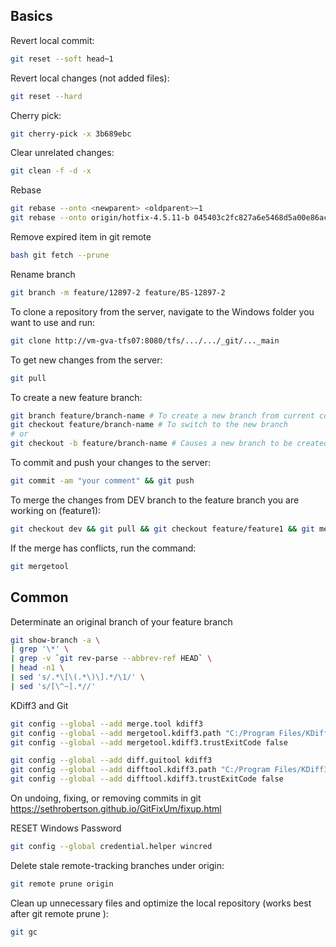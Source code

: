 ## Basics
Revert local commit:
```bash
git reset --soft head~1
```
Revert local changes (not added files):
```bash
git reset --hard
```
Cherry pick:
```bash
git cherry-pick -x 3b689ebc
```
Clear unrelated changes:
```bash
git clean -f -d -x
```
Rebase
```bash
git rebase --onto <newparent> <oldparent>~1
git rebase --onto origin/hotfix-4.5.11-b 045403c2fc827a6e5468d5a00e86acfce9a20187
```
Remove expired item in git remote
```bash
bash git fetch --prune
```
Rename branch
```bash
git branch -m feature/12897-2 feature/BS-12897-2
```
To clone a repository from the server, navigate to the Windows folder you want to use and run:
```bash
git clone http://vm-gva-tfs07:8080/tfs/.../.../_git/..._main
```
To get new changes from the server:
```bash
git pull
```
To create a new feature branch:
```bash
git branch feature/branch-name # To create a new branch from current commit without switching to that branch
git checkout feature/branch-name # To switch to the new branch
# or
git checkout -b feature/branch-name # Causes a new branch to be created as if "git branch" were called and then checked out
```
To commit and push your changes to the server:
```bash
git commit -am "your comment" && git push
```
To merge the changes from DEV branch to the feature branch you are working on (feature1):
```bash
git checkout dev && git pull && git checkout feature/feature1 && git merge dev
```
If the merge has conflicts, run the command:
```bash
git mergetool
```
## Common
Determinate an original branch of your feature branch
```bash
git show-branch -a \
| grep '\*' \
| grep -v `git rev-parse --abbrev-ref HEAD` \
| head -n1 \
| sed 's/.*\[\(.*\)\].*/\1/' \
| sed 's/[\^~].*//'
```
KDiff3 and Git
```bash
git config --global --add merge.tool kdiff3
git config --global --add mergetool.kdiff3.path "C:/Program Files/KDiff3/kdiff3.exe"
git config --global --add mergetool.kdiff3.trustExitCode false

git config --global --add diff.guitool kdiff3
git config --global --add difftool.kdiff3.path "C:/Program Files/KDiff3/kdiff3.exe"
git config --global --add difftool.kdiff3.trustExitCode false
```
On undoing, fixing, or removing commits in git
https://sethrobertson.github.io/GitFixUm/fixup.html

RESET Windows Password
```bash
git config --global credential.helper wincred
```
Delete stale remote-tracking branches under origin:
```bash
git remote prune origin
```
Clean up unnecessary files and optimize the local repository (works best after git remote prune <remote-name>):
```bash
git gc
```